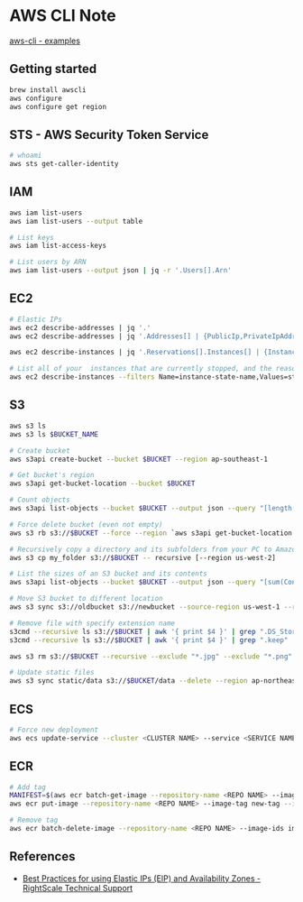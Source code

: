 # AWS CLI Note

[aws-cli - examples](https://github.com/aws/aws-cli/tree/develop/awscli/examples)

## Getting started

```bash
brew install awscli
aws configure
aws configure get region
```

## STS - AWS Security Token Service

```bash
# whoami
aws sts get-caller-identity
```

## IAM

```bash
aws iam list-users
aws iam list-users --output table

# List keys
aws iam list-access-keys

# List users by ARN
aws iam list-users --output json | jq -r '.Users[].Arn'
```

## EC2

```bash
# Elastic IPs
aws ec2 describe-addresses | jq '.'
aws ec2 describe-addresses | jq '.Addresses[] | {PublicIp,PrivateIpAddress,Tags}'

aws ec2 describe-instances | jq '.Reservations[].Instances[] | {InstanceId,InstanceType}'

# List all of your  instances that are currently stopped, and the reason for the stop
aws ec2 describe-instances --filters Name=instance-state-name,Values=stopped --output json | jq -r '.Reservations[].Instances[].StateReason.Message'
```

## S3

```bash
aws s3 ls
aws s3 ls $BUCKET_NAME

# Create bucket
aws s3api create-bucket --bucket $BUCKET --region ap-southeast-1

# Get bucket's region
aws s3api get-bucket-location --bucket $BUCKET

# Count objects
aws s3api list-objects --bucket $BUCKET --output json --query "[length(Contents[])]"

# Force delete bucket (even not empty)
aws s3 rb s3://$BUCKET --force --region `aws s3api get-bucket-location --bucket BUCKETNAME | jq '.LocationConstraint' -r`

# Recursively copy a directory and its subfolders from your PC to Amazon S3
aws s3 cp my_folder s3://$BUCKET -- recursive [--region us-west-2]

# List the sizes of an S3 bucket and its contents
aws s3api list-objects --bucket $BUCKET --output json --query "[sum(Contents[].Size), length(Contents[])]"

# Move S3 bucket to different location
aws s3 sync s3://oldbucket s3://newbucket --source-region us-west-1 --region us-west-2

# Remove file with specify extension name
s3cmd --recursive ls s3://$BUCKET | awk '{ print $4 }' | grep ".DS_Store" | xargs s3cmd del
s3cmd --recursive ls s3://$BUCKET | awk '{ print $4 }' | grep ".keep" | xargs s3cmd del

aws s3 rm s3://$BUCKET --recursive --exclude "*.jpg" --exclude "*.png"  --exclude "*.mp4" --exclude "*.m4a" --exclude "*.txt" --exclude "*.mp3"

# Update static files
aws s3 sync static/data s3://$BUCKET/data --delete --region ap-northeast-1 --acl public-read --cache-control max-age=604800
```

## ECS

```zsh
# Force new deployment
aws ecs update-service --cluster <CLUSTER NAME> --service <SERVICE NAME> --force-new-deployment
```

## ECR

```zsh
# Add tag
MANIFEST=$(aws ecr batch-get-image --repository-name <REPO NAME> --image-ids imageTag=latest --output json | jq --raw-output --join-output '.images[0].imageManifest')
aws ecr put-image --repository-name <REPO NAME> --image-tag new-tag --image-manifest "$MANIFEST"

# Remove tag
aws ecr batch-delete-image --repository-name <REPO NAME> --image-ids imageTag=new-tag
```

## References

- [Best Practices for using Elastic IPs (EIP) and Availability Zones - RightScale Technical Support](http://support.rightscale.com/09-Clouds/AWS/02-Amazon_EC2/Designing_Failover_Architectures_on_EC2/00-Best_Practices_for_using_Elastic_IPs_(EIP)_and_Availability_Zones/)
